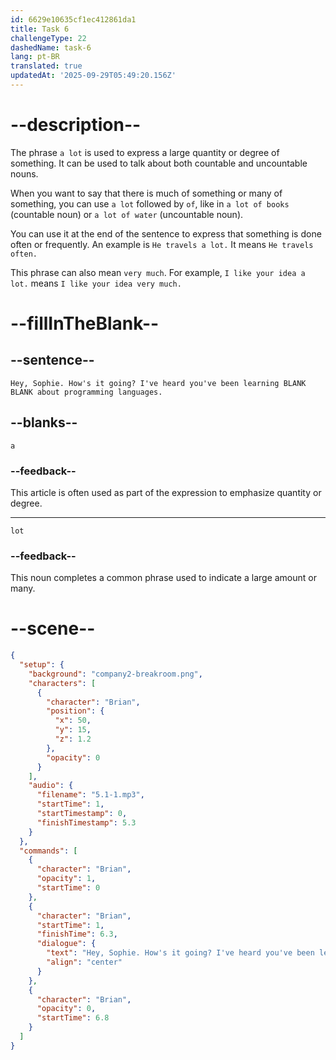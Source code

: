```yaml
---
id: 6629e10635cf1ec412861da1
title: Task 6
challengeType: 22
dashedName: task-6
lang: pt-BR
translated: true
updatedAt: '2025-09-29T05:49:20.156Z'
---
```


<!-- (Audio) Brian: Hey, Sophie. How's it going? I've heard you've been learning a lot about programming languages. -->

# --description--

The phrase `a lot` is used to express a large quantity or degree of something. It can be used to talk about both countable and uncountable nouns.

When you want to say that there is much of something or many of something, you can use `a lot` followed by `of`, like in `a lot of books` (countable noun) or `a lot of water` (uncountable noun).

You can use it at the end of the sentence to express that something is done often or frequently. An example is `He travels a lot.` It means `He travels often.`

This phrase can also mean `very much`. For example, `I like your idea a lot.` means `I like your idea very much.`

# --fillInTheBlank--

## --sentence--

`Hey, Sophie. How's it going? I've heard you've been learning BLANK BLANK about programming languages.`

## --blanks--

`a`

### --feedback--

This article is often used as part of the expression to emphasize quantity or degree.

---

`lot`

### --feedback--

This noun completes a common phrase used to indicate a large amount or many.

# --scene--

```json
{
  "setup": {
    "background": "company2-breakroom.png",
    "characters": [
      {
        "character": "Brian",
        "position": {
          "x": 50,
          "y": 15,
          "z": 1.2
        },
        "opacity": 0
      }
    ],
    "audio": {
      "filename": "5.1-1.mp3",
      "startTime": 1,
      "startTimestamp": 0,
      "finishTimestamp": 5.3
    }
  },
  "commands": [
    {
      "character": "Brian",
      "opacity": 1,
      "startTime": 0
    },
    {
      "character": "Brian",
      "startTime": 1,
      "finishTime": 6.3,
      "dialogue": {
        "text": "Hey, Sophie. How's it going? I've heard you've been learning a lot about programming languages.",
        "align": "center"
      }
    },
    {
      "character": "Brian",
      "opacity": 0,
      "startTime": 6.8
    }
  ]
}
```
